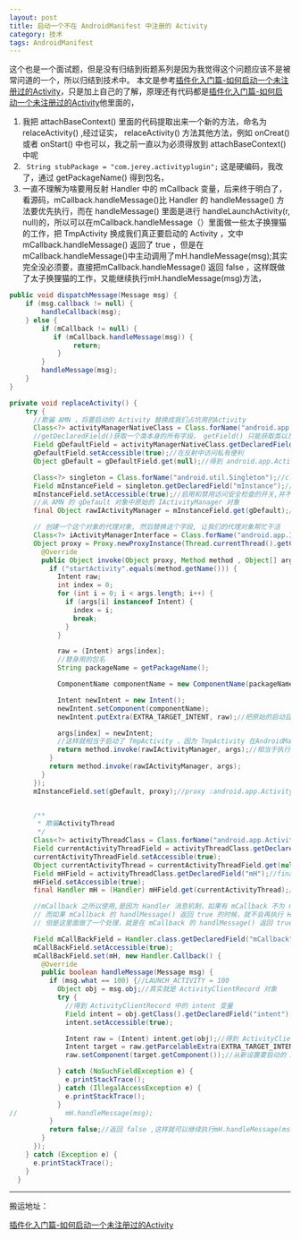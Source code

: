 ```yaml
---
layout: post
title: 启动一个不在 AndroidManifest 中注册的 Activity
category: 技术
tags: AndroidManifest
---
```

<!-- * content -->
<!-- {:toc} -->

这个也是一个面试题，但是没有归结到街题系列是因为我觉得这个问题应该不是被常问道的一个，所以归结到技术中。
本文是参考[插件化入门篇-如何启动一个未注册过的Activity](https://www.jianshu.com/p/4fc77fbac938)，只是加上自己的了解，原理还有代码都是[插件化入门篇-如何启动一个未注册过的Activity](https://www.jianshu.com/p/4fc77fbac938)他里面的，
1. 我把 attachBaseContext() 里面的代码提取出来一个新的方法，命名为 relaceActivity() ,经过证实， relaceActivity() 方法其他方法，例如 onCreat() 或者 onStart() 中也可以，我之前一直以为必须得放到 attachBaseContext() 中呢
2. ` String stubPackage = "com.jerey.activityplugin";` 这是硬编码，我改了，通过 getPackageName() 得到包名，
3. 一直不理解为啥要用反射 Handler 中的 mCallback 变量，后来终于明白了， 看源码，mCallback.handleMessage()比 Handler 的 handleMessage() 方法要优先执行，而在 handleMessage() 里面是进行 handleLaunchActivity(r, null)的，所以可以在mCallback.handleMessage（）里面做一些太子换狸猫的工作，把 TmpActivity 换成我们真正要启动的 Activity ，文中mCallback.handleMessage() 返回了 true ，但是在mCallback.handleMessage()中主动调用了mH.handleMessage(msg);其实完全没必须要，直接把mCallback.handleMessage() 返回 false ，这样既做了太子换狸猫的工作，又能继续执行mH.handleMessage(msg)方法，

```java
public void dispatchMessage(Message msg) {
    if (msg.callback != null) {
        handleCallback(msg);
    } else {
        if (mCallback != null) {
           if (mCallback.handleMessage(msg)) {
                return;
            }
        }
        handleMessage(msg);
    }
}

```

```java
private void replaceActivity() {
    try {
      //欺骗 AMN ，将要启动的 Activity 替换成我们占坑用的Activity
      Class<?> activityManagerNativeClass = Class.forName("android.app.ActivityManagerNative");//class android.app.ActivityManagerNative
      //getDeclaredField()获取一个类本身的所有字段， getField() 只能获取类以及父类的 public 字段
      Field gDefaultField = activityManagerNativeClass.getDeclaredField("gDefault");//private static final android.util.Singleton android.app.ActivityManagerNative.gDefault
      gDefaultField.setAccessible(true);//在反射中访问私有便利
      Object gDefault = gDefaultField.get(null);//得到 android.app.ActivityManagerNative对象 相当于执行 ActivityManagerNative.getDefault()

      Class<?> singleton = Class.forName("android.util.Singleton");//class android.util.Singleton
      Field mInstanceField = singleton.getDeclaredField("mInstance");//private java.lang.Object android.util.Singleton.mInstance
      mInstanceField.setAccessible(true);//启用和禁用访问安全检查的开关,并不是为 true 就能访问为 false 就不能访问
      //从 AMN 的 gDefault 对象中原始的 IActivityManager 对象
      final Object rawIActivityManager = mInstanceField.get(gDefault);//class android.app.ActivityManagerProxy

      // 创建一个这个对象的代理对象, 然后替换这个字段, 让我们的代理对象帮忙干活
      Class<?> iActivityManagerInterface = Class.forName("android.app.IActivityManager");//interface android.app.IActivityManager
      Object proxy = Proxy.newProxyInstance(Thread.currentThread().getContextClassLoader(), new Class[]{iActivityManagerInterface}, new InvocationHandler() {
        @Override
        public Object invoke(Object proxy, Method method , Object[] args) throws Throwable {
          if ("startActivity".equals(method.getName())) {
            Intent raw;
            int index = 0;
            for (int i = 0; i < args.length; i++) {
              if (args[i] instanceof Intent) {
                index = i;
                break;
              }
            }

            raw = (Intent) args[index];
            //替身用的包名
            String packageName = getPackageName();

            ComponentName componentName = new ComponentName(packageName, TmpActivity.class.getName());

            Intent newIntent = new Intent();
            newIntent.setComponent(componentName);
            newIntent.putExtra(EXTRA_TARGET_INTENT, raw);//把原始的启动目标封装到 intent 中

            args[index] = newIntent;
            //这样就相当于启动了 TmpActivity ，因为 TmpActivity 在AndroidManifest.xml文件中注册过，所以可以正常启动
            return method.invoke(rawIActivityManager, args);//相当于执行 ActivityManagerNative.getDefault().startActivity()
          }
          return method.invoke(rawIActivityManager, args);
        }
      });
      mInstanceField.set(gDefault, proxy);//proxy :android.app.ActivityManagerProxy@4f63dda


      /**
       * 欺骗ActivityThread
       */
      Class<?> activityThreadClass = Class.forName("android.app.ActivityThread");//class android.app.ActivityThread
      Field currentActivityThreadField = activityThreadClass.getDeclaredField("sCurrentActivityThread");//private static volatile android.app.ActivityThread android.app.ActivityThread.sCurrentActivityThread
      currentActivityThreadField.setAccessible(true);
      Object currentActivityThread = currentActivityThreadField.get(null);//class android.app.ActivityThread
      Field mHField = activityThreadClass.getDeclaredField("mH");//final android.app.ActivityThread$H android.app.ActivityThread.mH
      mHField.setAccessible(true);
      final Handler mH = (Handler) mHField.get(currentActivityThread);//Handler (android.app.ActivityThread$H) {13dec9c}

      //mCallback 之所以使用,是因为 Handler 消息机制，如果有 mCallback 不为 null 的话，那么就会先执行 mCallback 的 handleMessage() 方法，
      // 而如果 mCallback 的 handlMessage() 返回 true 的时候，就不会再执行 Hander 的handleMessage(msg)了，
      // 但是这里面做了一个处理，就是在 mCallback 的 handlMessage() 返回 true 之前，主动调用了 Hander 的 handleMessage() 方法，这样就又执行了 mH 的 handlerMessage() 方法，从而启动我们设置好的Activity

      Field mCallBackField = Handler.class.getDeclaredField("mCallback");//final android.os.Handler$Callback android.os.Handler.mCallback
      mCallBackField.setAccessible(true);
      mCallBackField.set(mH, new Handler.Callback() {
        @Override
        public boolean handleMessage(Message msg) {
          if (msg.what == 100) {//LAUNCH_ACTIVITY = 100
            Object obj = msg.obj;//其实就是 ActivityClientRecord 对象
            try {
              //得到 ActivityClientRecord 中的 intent 变量
              Field intent = obj.getClass().getDeclaredField("intent");
              intent.setAccessible(true);

              Intent raw = (Intent) intent.get(obj);//得到 ActivityClientRecord 对象中的 intent 变量
              Intent target = raw.getParcelableExtra(EXTRA_TARGET_INTENT);
              raw.setComponent(target.getComponent());//从新设置要启动的 Activity 组件

            } catch (NoSuchFieldException e) {
              e.printStackTrace();
            } catch (IllegalAccessException e) {
              e.printStackTrace();
            }
//            mH.handleMessage(msg);
          }
          return false;//返回 false ,这样就可以继续执行mH.handleMessage(msg) 了，在 mCallback 中只是进行偷梁换柱的工作
        }
      });
    } catch (Exception e) {
      e.printStackTrace();
    }
  }

```

---
搬运地址：    

[插件化入门篇-如何启动一个未注册过的Activity](https://www.jianshu.com/p/4fc77fbac938)
